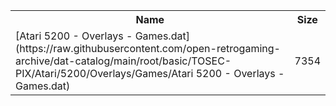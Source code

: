 <table>
<tr><th>Name</th><th>Size</th></tr>
<tr><td>
[Atari 5200 - Overlays - Games.dat](https://raw.githubusercontent.com/open-retrogaming-archive/dat-catalog/main/root/basic/TOSEC-PIX/Atari/5200/Overlays/Games/Atari 5200 - Overlays - Games.dat)
</td><td>7354</td></tr>
</table>
